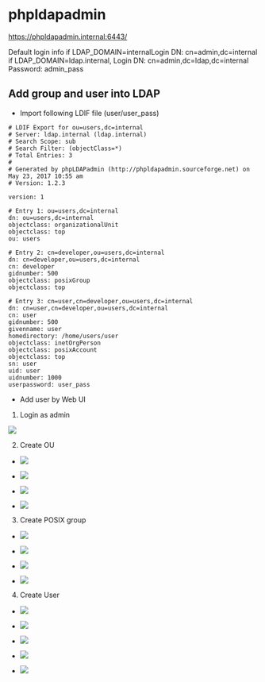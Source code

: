 
# phpldapadmin

https://phpldapadmin.internal:6443/

Default login info
if LDAP_DOMAIN=internalLogin DN: cn=admin,dc=internal
if LDAP_DOMAIN=ldap.internal, Login DN: cn=admin,dc=ldap,dc=internal
Password: admin_pass

## Add group and user into LDAP

- Import following LDIF file (user/user_pass)

```text
# LDIF Export for ou=users,dc=internal
# Server: ldap.internal (ldap.internal)
# Search Scope: sub
# Search Filter: (objectClass=*)
# Total Entries: 3
#
# Generated by phpLDAPadmin (http://phpldapadmin.sourceforge.net) on May 23, 2017 10:55 am
# Version: 1.2.3

version: 1

# Entry 1: ou=users,dc=internal
dn: ou=users,dc=internal
objectclass: organizationalUnit
objectclass: top
ou: users

# Entry 2: cn=developer,ou=users,dc=internal
dn: cn=developer,ou=users,dc=internal
cn: developer
gidnumber: 500
objectclass: posixGroup
objectclass: top

# Entry 3: cn=user,cn=developer,ou=users,dc=internal
dn: cn=user,cn=developer,ou=users,dc=internal
cn: user
gidnumber: 500
givenname: user
homedirectory: /home/users/user
objectclass: inetOrgPerson
objectclass: posixAccount
objectclass: top
sn: user
uid: user
uidnumber: 1000
userpassword: user_pass
```

- Add user by Web UI

1. Login as admin

![](src/site/markdown/images/ldap-user01.png)

2. Create OU

- ![](src/site/markdown/images/ldap-user02.png)

- ![](src/site/markdown/images/ldap-user03.png)

- ![](src/site/markdown/images/ldap-user04.png)

- ![](src/site/markdown/images/ldap-user06.png)

3. Create POSIX group

- ![](src/site/markdown/images/ldap-user07.png)

- ![](src/site/markdown/images/ldap-user08.png)

- ![](src/site/markdown/images/ldap-user09.png)

- ![](src/site/markdown/images/ldap-user10.png)

4. Create User

- ![](src/site/markdown/images/ldap-user11.png)

- ![](src/site/markdown/images/ldap-user12.png)

- ![](src/site/markdown/images/ldap-user13.png)

- ![](src/site/markdown/images/ldap-user14.png)

- ![](src/site/markdown/images/ldap-user15.png)
